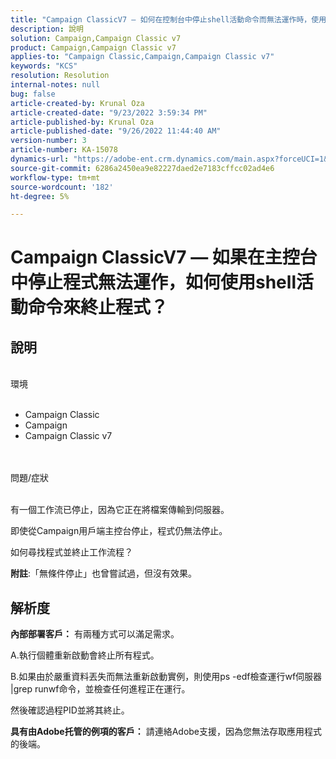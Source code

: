 ```yaml
---
title: "Campaign ClassicV7 — 如何在控制台中停止shell活動命令而無法運作時，使用shell活動命令來終止進程？"
description: 說明
solution: Campaign,Campaign Classic v7
product: Campaign,Campaign Classic v7
applies-to: "Campaign Classic,Campaign,Campaign Classic v7"
keywords: "KCS"
resolution: Resolution
internal-notes: null
bug: false
article-created-by: Krunal Oza
article-created-date: "9/23/2022 3:59:34 PM"
article-published-by: Krunal Oza
article-published-date: "9/26/2022 11:44:40 AM"
version-number: 3
article-number: KA-15078
dynamics-url: "https://adobe-ent.crm.dynamics.com/main.aspx?forceUCI=1&pagetype=entityrecord&etn=knowledgearticle&id=722ce7b2-583b-ed11-9db0-000d3a5c1bcc"
source-git-commit: 6286a2450ea9e82227daed2e7183cffcc02ad4e6
workflow-type: tm+mt
source-wordcount: '182'
ht-degree: 5%

---
```


# Campaign ClassicV7 — 如果在主控台中停止程式無法運作，如何使用shell活動命令來終止程式？

## 說明

<br>環境<br><br>
- Campaign Classic
- Campaign
- Campaign Classic v7



<br><br>問題/症狀<br><br>


有一個工作流已停止，因為它正在將檔案傳輸到伺服器。

即使從Campaign用戶端主控台停止，程式仍無法停止。

如何尋找程式並終止工作流程？

<b>附註</b>:「無條件停止」也曾嘗試過，但沒有效果。


## 解析度

<b>內部部署客戶：</b>
有兩種方式可以滿足需求。

A.執行個體重新啟動會終止所有程式。

B.如果由於嚴重資料丟失而無法重新啟動實例，則使用ps -edf檢查運行wf伺服器 |grep runwf命令，並檢查任何進程正在運行。

然後確認過程PID並將其終止。

<b>具有由Adobe托管的例項的客戶：</b> 請連絡Adobe支援，因為您無法存取應用程式的後端。
